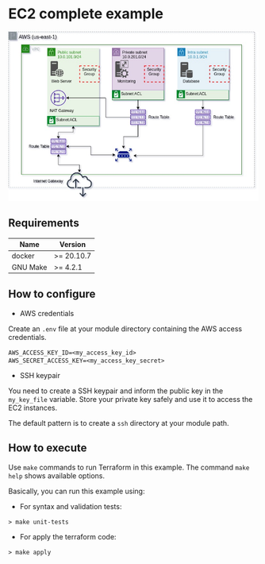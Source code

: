 # EC2 complete example

![Imagem](./images/AWS_VPC.jpg)

## Requirements

| Name | Version |
|------|---------|
| docker | >= 20.10.7 |
| GNU Make | >= 4.2.1 |

## How to configure

- AWS credentials

Create an `.env` file at your module directory containing the AWS access credentials.

```
AWS_ACCESS_KEY_ID=<my_access_key_id>
AWS_SECRET_ACCESS_KEY=<my_access_key_secret>
```

- SSH keypair

You need to create a SSH keypair and inform the public key in the `my_key_file` variable.
Store your private key safely and use it to access the EC2 instances.

The default pattern is to create a `ssh` directory at your module path.

## How to execute

Use `make` commands to run Terraform in this example. The command `make help` shows available options.

Basically, you can run this example using:

- For syntax and validation tests:
```shell
> make unit-tests
```

- For apply the terraform code:
```shell
> make apply
```